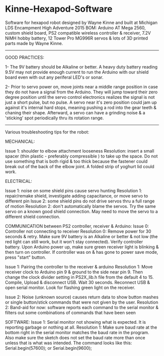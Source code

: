 # Kinne-Hexapod-Software
Software for hexapod robot designed by Wayne Kinne and built at Michigan LDS Encampment High Adventure 2015
BOM: Arduino AT Mega 2560, custom shield board, PS2 compatible wireless controller & receiver, 7.2V NiMH hobby battery, 12 Tower Pro MG996R servos & lots of 3D printed parts made by Wayne Kinne. 

********************************************************
GOOD PRACTICES:

1- The 9V battery should be Alkaline or better. A heavy duty battery reading 9.5V may not provide enough current to run the Arduino with our shield board even with out any periferal LED's or sonar.

2- Prior to servo power on, move joints near a middle range position in case they do not have a signal from the Arduino. They will jump toward their zero degree position until the servo control electronics realizes the signal is not just a short pulse, but no pulse. A servo near it's zero position could jam up against it's internal hard stops, meaning pushing a rod into the gear teeth & chaning their shape. Afterward, a servo can have a grinding noise & a 'sticking' spot periodically thru its rotation range. 

********************************************************
Various troubleshooting tips for the robot:

MECHANICAL:

  Issue 1: shoulder to elbow attachment looseness
  Resolution: insert a small spacer (thin plastic - preferably compressible ) to take up the space. Do not use something that is both rigid & too thick because the fastener could break out of the back of the elbow joint. A folded strip of yoghurt lid could work. 

ELECTRICAL: 

  Issue 1: noise on some shield pins cause servo hunting
  Resolution 1: repair/remake shield, investigate adding capacitance, or move servo to different pin
  Issue 2: some shield pins do not drive servos thru a full range of motion
  Resolution 2: don't automatically blame the servos. Try the same servo on a known good shield connection. May need to move the servo to a different shield connection.

COMMUNICATION between PS2 controller, receiver & Arduino:
  Issue 0: Controller not connecting to receiver
  Resolution 0: Remove power for 30 seconds & retry. Make sure 9V battery is an Alkaline or better & not low (the red light can still work, but it won't stay connected). Verify controller battery. Upon Arduino power up, make sure green receiver light is blinking & then turn on controller. If controller was on & has gone to power save mode, press "start" button. 
  
  Issue 1: Pairing the controller to the receiver & arduino
  Resolution 1: Move receiver clock to Arduino pin 9 & ground to the side near pin 9. Then change the clock divider setting in PS2X_lib.h file from the default 4 to 15. Compile, Upload & disconnect USB. Wait 30 seconds. Reconnect USB & open serial monitor. Look for flashing green light on the receiver. 

  Issue 2: Noise (unknown source) causes return data to show button mashes or single button/stick commands that were not given by the user.
  Resolution 2: Band-aid for now: software reports each command to the serial monitor & filters out some combinations of commands that have been seen 

SOFTWARE: 
  Issue 1:  Serial monitor not showing what is expected. It is reporting garbage or nothing at all.
  Resolution 1:  Make sure baud rate at the bottom right in the serial monitor matches the baud rate in the program. Also make sure the sketch does not set the baud rate more than once unless that is what was intended. The command looks like this: Serial.begin(57600); or Serial.begin(9600);









